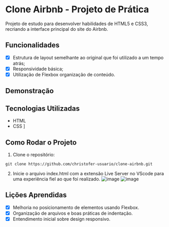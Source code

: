 # Clone Airbnb - Projeto de Prática

Projeto de estudo para desenvolver habilidades de HTML5 e CSS3, recriando a interface principal do site do Airbnb.

## Funcionalidades

- [x] Estrutura de layout semelhante ao original que foi utilizado a um tempo atrás;
- [x] Responsividade básica;
- [x] Utilização de Flexbox organização de conteúdo.

## Demonstração



## Tecnologias Utilizadas

- HTML
- CSS
]
## Como Rodar o Projeto

1. Clone o repositório:
```
git clone https://github.com/christofer-usuario/clone-airbnb.git
```
2. Inicie o arquivo index.html com a extensão Live Server no VScode para uma experiência fiel ao que foi realizado.
   ![image](https://github.com/user-attachments/assets/cb20f841-193c-4400-b246-e673699c5d41)
   ![image](https://github.com/user-attachments/assets/80850be7-c3fb-4849-8557-3d75ddaa92dd)

## Lições Aprendidas
    
 - [x] Melhoria no posicionamento de elementos usando Flexbox.
 - [x] Organização de arquivos e boas práticas de indentação.
 - [x] Entendimento inicial sobre design responsivo.
